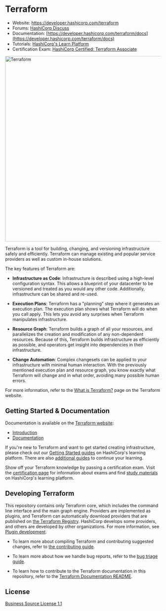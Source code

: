 # Terraform

- Website: https://developer.hashicorp.com/terraform
- Forums: [HashiCorp Discuss](https://discuss.hashicorp.com/c/terraform-core)
- Documentation: [https://developer.hashicorp.com/terraform/docs](https://developer.hashicorp.com/terraform/docs)
- Tutorials: [HashiCorp's Learn Platform](https://developer.hashicorp.com/terraform/tutorials)
- Certification Exam: [HashiCorp Certified: Terraform Associate](https://www.hashicorp.com/certification/#hashicorp-certified-terraform-associate)

<img alt="Terraform" src="https://www.datocms-assets.com/2885/1731373310-terraform_white.svg" width="600px">

Terraform is a tool for building, changing, and versioning infrastructure safely and efficiently. Terraform can manage existing and popular service providers as well as custom in-house solutions.

The key features of Terraform are:

- **Infrastructure as Code**: Infrastructure is described using a high-level configuration syntax. This allows a blueprint of your datacenter to be versioned and treated as you would any other code. Additionally, infrastructure can be shared and re-used.

- **Execution Plans**: Terraform has a "planning" step where it generates an execution plan. The execution plan shows what Terraform will do when you call apply. This lets you avoid any surprises when Terraform manipulates infrastructure.

- **Resource Graph**: Terraform builds a graph of all your resources, and parallelizes the creation and modification of any non-dependent resources. Because of this, Terraform builds infrastructure as efficiently as possible, and operators get insight into dependencies in their infrastructure.

- **Change Automation**: Complex changesets can be applied to your infrastructure with minimal human interaction. With the previously mentioned execution plan and resource graph, you know exactly what Terraform will change and in what order, avoiding many possible human errors.

For more information, refer to the [What is Terraform?](https://www.terraform.io/intro) page on the Terraform website.

## Getting Started & Documentation

Documentation is available on the [Terraform website](https://developer.hashicorp.com/terraform):

- [Introduction](https://developer.hashicorp.com/terraform/intro)
- [Documentation](https://developer.hashicorp.com/terraform/docs)

If you're new to Terraform and want to get started creating infrastructure, please check out our [Getting Started guides](https://learn.hashicorp.com/terraform#getting-started) on HashiCorp's learning platform. There are also [additional guides](https://learn.hashicorp.com/terraform#operations-and-development) to continue your learning.

Show off your Terraform knowledge by passing a certification exam. Visit the [certification page](https://www.hashicorp.com/certification/) for information about exams and find [study materials](https://learn.hashicorp.com/terraform/certification/terraform-associate) on HashiCorp's learning platform.

## Developing Terraform

This repository contains only Terraform core, which includes the command line interface and the main graph engine. Providers are implemented as plugins, and Terraform can automatically download providers that are published on [the Terraform Registry](https://registry.terraform.io). HashiCorp develops some providers, and others are developed by other organizations. For more information, see [Plugin development](https://developer.hashicorp.com/terraform/plugin).

- To learn more about compiling Terraform and contributing suggested changes, refer to [the contributing guide](.github/CONTRIBUTING.md).

- To learn more about how we handle bug reports, refer to the [bug triage guide](./BUGPROCESS.md).

- To learn how to contribute to the Terraform documentation in this repository, refer to the [Terraform Documentation README](/website/README.md).

## License

[Business Source License 1.1](https://github.com/hashicorp/terraform/blob/main/LICENSE)
